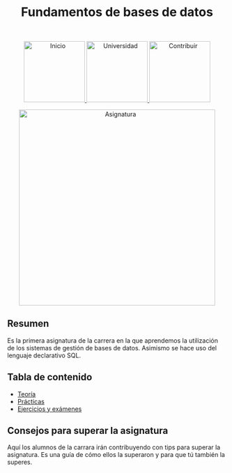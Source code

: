 <h1 align="center"> Fundamentos de bases de datos </h1> <br>
<p align="center">
          <a 		href="../../../README.md">
  <img alt="Inicio" title="Inicio" src="../../../imagenes/boton-inicio.png" width="140">
  </a>
      <a 		href="../../README.md">
  <img alt="Universidad" title="Universidad" src="../../../imagenes/boton-universidad.png" width="140">
  </a>
        <a 		href="../../../doc/CONTRIBUIR.md">
  <img alt="Contribuir" title="Contribuir" src="../../../imagenes/boton-contribuir.png" width="140">
  </a>
</p>
<p align="center">
    <img alt="Asignatura" title="Asignatura" src="../../../imagenes/asignatura.png" width="450">
</p>





## Resumen

Es la primera asignatura de la carrera en la que aprendemos la utilización de los sistemas de gestión de bases de datos. Asimismo se hace uso del lenguaje declarativo SQL.



## Tabla de contenido

- [Teoría](Teoría)
- [Prácticas](Prácticas)
- [Ejercicios y exámenes](Apoyo)



## Consejos para superar la asignatura

Aquí los alumnos de la carrara irán contribuyendo con tips para superar la asignatura. Es una guía de cómo ellos la superaron y para que tú también la superes. 
